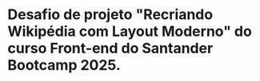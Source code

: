 # Desafio de projeto "Recriando Wikipédia com Layout Moderno" do curso Front-end do Santander Bootcamp 2025.
